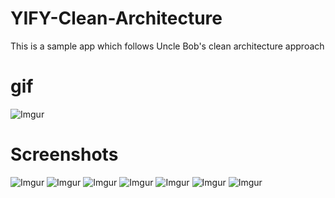 # YIFY-Clean-Architecture
This is a sample app which follows Uncle Bob's clean architecture approach 

gif
=====
![Imgur](https://i.imgur.com/CSocmQB.gifv)

Screenshots
===========

![Imgur](https://i.imgur.com/FMTRojO.png)
![Imgur](https://i.imgur.com/IW0Tr7x.png)
![Imgur](https://i.imgur.com/R73yadm.png)
![Imgur](https://i.imgur.com/yVQ2bUJ.png)
![Imgur](https://i.imgur.com/mixmj5j.png)
![Imgur](https://i.imgur.com/2zlkHbY.png)
![Imgur](https://i.imgur.com/ds98m3P.png)
